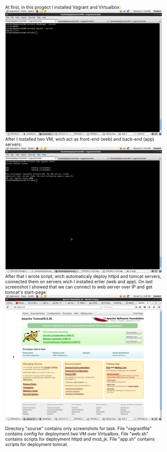 At first, in this progect I installed Vagrant and Virtualbox:
![alt text](https://github.com/antontkachenka/vagrant/blob/master/source/1.png "Pic 1")
After I installed two VM, wich act as front-end (web) and back-end (app) servers:
![alt text](https://github.com/antontkachenka/vagrant/blob/master/source/2.png "Pic 2")
After that I wrote script, wich automaticaly deploy httpd and tomcat servers, connected them on servers wich I installed erlier (web and app). On last screenshot I showed that we can connect to web server over IP and get tomcat's start-page: 
![alt text](https://github.com/antontkachenka/vagrant/blob/master/source/8.png "Pic 3")

Directory "sourse" contains only screenshots for task. 
File "vagrantfile" contains config for deployment two VM over Virtualbox.
File "web.sh" contains scripts for deployment httpd and mod_jk. 
File "app.sh" contains scripts for deployment tomcat.
